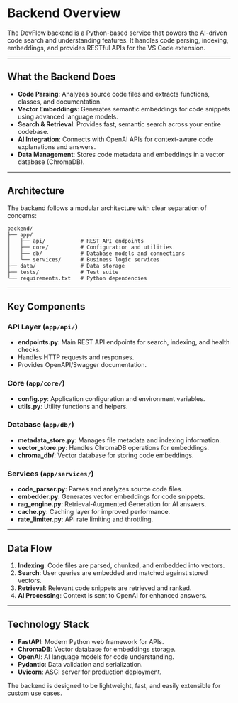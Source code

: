 # Backend Overview

The DevFlow backend is a Python-based service that powers the AI-driven code search and understanding features. It handles code parsing, indexing, embeddings, and provides RESTful APIs for the VS Code extension.

---

## What the Backend Does

- **Code Parsing**: Analyzes source code files and extracts functions, classes, and documentation.
- **Vector Embeddings**: Generates semantic embeddings for code snippets using advanced language models.
- **Search & Retrieval**: Provides fast, semantic search across your entire codebase.
- **AI Integration**: Connects with OpenAI APIs for context-aware code explanations and answers.
- **Data Management**: Stores code metadata and embeddings in a vector database (ChromaDB).

---

## Architecture

The backend follows a modular architecture with clear separation of concerns:

```
backend/
├── app/
│   ├── api/           # REST API endpoints
│   ├── core/          # Configuration and utilities
│   ├── db/            # Database models and connections
│   └── services/      # Business logic services
├── data/              # Data storage
├── tests/             # Test suite
└── requirements.txt   # Python dependencies
```

---

## Key Components

### API Layer (`app/api/`)
- **endpoints.py**: Main REST API endpoints for search, indexing, and health checks.
- Handles HTTP requests and responses.
- Provides OpenAPI/Swagger documentation.

### Core (`app/core/`)
- **config.py**: Application configuration and environment variables.
- **utils.py**: Utility functions and helpers.

### Database (`app/db/`)
- **metadata_store.py**: Manages file metadata and indexing information.
- **vector_store.py**: Handles ChromaDB operations for embeddings.
- **chroma_db/**: Vector database for storing code embeddings.

### Services (`app/services/`)
- **code_parser.py**: Parses and analyzes source code files.
- **embedder.py**: Generates vector embeddings for code snippets.
- **rag_engine.py**: Retrieval-Augmented Generation for AI answers.
- **cache.py**: Caching layer for improved performance.
- **rate_limiter.py**: API rate limiting and throttling.

---

## Data Flow

1. **Indexing**: Code files are parsed, chunked, and embedded into vectors.
2. **Search**: User queries are embedded and matched against stored vectors.
3. **Retrieval**: Relevant code snippets are retrieved and ranked.
4. **AI Processing**: Context is sent to OpenAI for enhanced answers.

---

## Technology Stack

- **FastAPI**: Modern Python web framework for APIs.
- **ChromaDB**: Vector database for embeddings storage.
- **OpenAI**: AI language models for code understanding.
- **Pydantic**: Data validation and serialization.
- **Uvicorn**: ASGI server for production deployment.

The backend is designed to be lightweight, fast, and easily extensible for custom use cases. 
